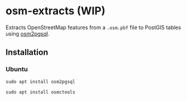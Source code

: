 # osm-extracts (WIP)

Extracts OpenStreetMap features from a `.osm.pbf` file to PostGIS tables using [osm2pgsql](https://osm2pgsql.org).

## Installation

### Ubuntu

`sudo apt install osm2pgsql`

`sudo apt install osmctools`
